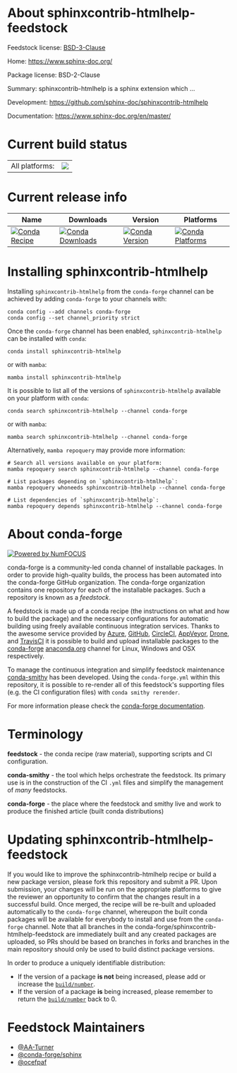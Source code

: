 About sphinxcontrib-htmlhelp-feedstock
======================================

Feedstock license: [BSD-3-Clause](https://github.com/conda-forge/sphinxcontrib-htmlhelp-feedstock/blob/main/LICENSE.txt)

Home: https://www.sphinx-doc.org/

Package license: BSD-2-Clause

Summary: sphinxcontrib-htmlhelp is a sphinx extension which ...

Development: https://github.com/sphinx-doc/sphinxcontrib-htmlhelp

Documentation: https://www.sphinx-doc.org/en/master/

Current build status
====================


<table><tr><td>All platforms:</td>
    <td>
      <a href="https://dev.azure.com/conda-forge/feedstock-builds/_build/latest?definitionId=6467&branchName=main">
        <img src="https://dev.azure.com/conda-forge/feedstock-builds/_apis/build/status/sphinxcontrib-htmlhelp-feedstock?branchName=main">
      </a>
    </td>
  </tr>
</table>

Current release info
====================

| Name | Downloads | Version | Platforms |
| --- | --- | --- | --- |
| [![Conda Recipe](https://img.shields.io/badge/recipe-sphinxcontrib--htmlhelp-green.svg)](https://anaconda.org/conda-forge/sphinxcontrib-htmlhelp) | [![Conda Downloads](https://img.shields.io/conda/dn/conda-forge/sphinxcontrib-htmlhelp.svg)](https://anaconda.org/conda-forge/sphinxcontrib-htmlhelp) | [![Conda Version](https://img.shields.io/conda/vn/conda-forge/sphinxcontrib-htmlhelp.svg)](https://anaconda.org/conda-forge/sphinxcontrib-htmlhelp) | [![Conda Platforms](https://img.shields.io/conda/pn/conda-forge/sphinxcontrib-htmlhelp.svg)](https://anaconda.org/conda-forge/sphinxcontrib-htmlhelp) |

Installing sphinxcontrib-htmlhelp
=================================

Installing `sphinxcontrib-htmlhelp` from the `conda-forge` channel can be achieved by adding `conda-forge` to your channels with:

```
conda config --add channels conda-forge
conda config --set channel_priority strict
```

Once the `conda-forge` channel has been enabled, `sphinxcontrib-htmlhelp` can be installed with `conda`:

```
conda install sphinxcontrib-htmlhelp
```

or with `mamba`:

```
mamba install sphinxcontrib-htmlhelp
```

It is possible to list all of the versions of `sphinxcontrib-htmlhelp` available on your platform with `conda`:

```
conda search sphinxcontrib-htmlhelp --channel conda-forge
```

or with `mamba`:

```
mamba search sphinxcontrib-htmlhelp --channel conda-forge
```

Alternatively, `mamba repoquery` may provide more information:

```
# Search all versions available on your platform:
mamba repoquery search sphinxcontrib-htmlhelp --channel conda-forge

# List packages depending on `sphinxcontrib-htmlhelp`:
mamba repoquery whoneeds sphinxcontrib-htmlhelp --channel conda-forge

# List dependencies of `sphinxcontrib-htmlhelp`:
mamba repoquery depends sphinxcontrib-htmlhelp --channel conda-forge
```


About conda-forge
=================

[![Powered by
NumFOCUS](https://img.shields.io/badge/powered%20by-NumFOCUS-orange.svg?style=flat&colorA=E1523D&colorB=007D8A)](https://numfocus.org)

conda-forge is a community-led conda channel of installable packages.
In order to provide high-quality builds, the process has been automated into the
conda-forge GitHub organization. The conda-forge organization contains one repository
for each of the installable packages. Such a repository is known as a *feedstock*.

A feedstock is made up of a conda recipe (the instructions on what and how to build
the package) and the necessary configurations for automatic building using freely
available continuous integration services. Thanks to the awesome service provided by
[Azure](https://azure.microsoft.com/en-us/services/devops/), [GitHub](https://github.com/),
[CircleCI](https://circleci.com/), [AppVeyor](https://www.appveyor.com/),
[Drone](https://cloud.drone.io/welcome), and [TravisCI](https://travis-ci.com/)
it is possible to build and upload installable packages to the
[conda-forge](https://anaconda.org/conda-forge) [anaconda.org](https://anaconda.org/)
channel for Linux, Windows and OSX respectively.

To manage the continuous integration and simplify feedstock maintenance
[conda-smithy](https://github.com/conda-forge/conda-smithy) has been developed.
Using the ``conda-forge.yml`` within this repository, it is possible to re-render all of
this feedstock's supporting files (e.g. the CI configuration files) with ``conda smithy rerender``.

For more information please check the [conda-forge documentation](https://conda-forge.org/docs/).

Terminology
===========

**feedstock** - the conda recipe (raw material), supporting scripts and CI configuration.

**conda-smithy** - the tool which helps orchestrate the feedstock.
                   Its primary use is in the construction of the CI ``.yml`` files
                   and simplify the management of *many* feedstocks.

**conda-forge** - the place where the feedstock and smithy live and work to
                  produce the finished article (built conda distributions)


Updating sphinxcontrib-htmlhelp-feedstock
=========================================

If you would like to improve the sphinxcontrib-htmlhelp recipe or build a new
package version, please fork this repository and submit a PR. Upon submission,
your changes will be run on the appropriate platforms to give the reviewer an
opportunity to confirm that the changes result in a successful build. Once
merged, the recipe will be re-built and uploaded automatically to the
`conda-forge` channel, whereupon the built conda packages will be available for
everybody to install and use from the `conda-forge` channel.
Note that all branches in the conda-forge/sphinxcontrib-htmlhelp-feedstock are
immediately built and any created packages are uploaded, so PRs should be based
on branches in forks and branches in the main repository should only be used to
build distinct package versions.

In order to produce a uniquely identifiable distribution:
 * If the version of a package **is not** being increased, please add or increase
   the [``build/number``](https://docs.conda.io/projects/conda-build/en/latest/resources/define-metadata.html#build-number-and-string).
 * If the version of a package **is** being increased, please remember to return
   the [``build/number``](https://docs.conda.io/projects/conda-build/en/latest/resources/define-metadata.html#build-number-and-string)
   back to 0.

Feedstock Maintainers
=====================

* [@AA-Turner](https://github.com/AA-Turner/)
* [@conda-forge/sphinx](https://github.com/conda-forge/sphinx/)
* [@ocefpaf](https://github.com/ocefpaf/)

